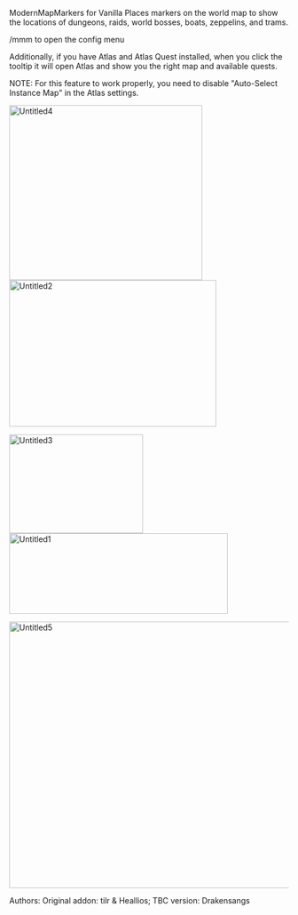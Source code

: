 ModernMapMarkers for Vanilla
Places markers on the world map to show the locations of dungeons, raids, world bosses, boats, zeppelins, and trams.

/mmm to open the config menu

Additionally, if you have Atlas and Atlas Quest installed, when you click the tooltip it will open Atlas and show you the right map and available quests.

NOTE: For this feature to work properly, you need to disable "Auto-Select Instance Map" in the Atlas settings.

<img width="348" height="315" alt="Untitled4" src="https://github.com/user-attachments/assets/0e4760ee-fdbf-477f-b47b-8c85dd3bc8bb" /> <img width="373" height="264" alt="Untitled2" src="https://github.com/user-attachments/assets/8a81100d-d401-4a93-86ec-69437e53feab" />

<img width="241" height="178" alt="Untitled3" src="https://github.com/user-attachments/assets/3eb2fdcc-55aa-4596-8bbd-398ab7d2da44" /> <img width="394" height="145" alt="Untitled1" src="https://github.com/user-attachments/assets/78bbb456-50e3-41d9-8302-07f9794159df" />

<img width="520" height="480" alt="Untitled5" src="https://github.com/user-attachments/assets/808eb250-7e97-4ddf-a2ff-462cde774eee" />

Authors: Original addon: tilr & Heallios; TBC version: Drakensangs
